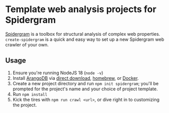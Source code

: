 # Template web analysis projects for Spidergram

[Spidergram](https://github.com/autogram-is/spidergram) is a toolbox for structural analysis of complex web properties. `create-spidergram` is a quick and easy way to set up a new Spidergram web crawler of your own.

## Usage
1. Ensure you're running NodeJS 18 (`node -v`)
2. Install [ArangoDB](https://arangodb.com) via [direct download](https://www.arangodb.com/download-major/), [homebrew](https://formulae.brew.sh/formula/arangodb), or [Docker](https://hub.docker.com/_/arangodb).
3. Create a new project directory and run `npm init spidergram`; you'll be prompted for the project's name and your choice of project template.
4. Run `npm install`
5. Kick the tires with `npm run crawl <url>`, or dive right in to customizing the project.
